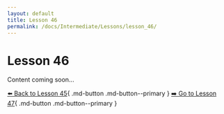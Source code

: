 ```yaml
---
layout: default
title: Lesson 46
permalink: /docs/Intermediate/Lessons/lesson_46/
---
```


# Lesson 46

Content coming soon...

[⬅️ Back to Lesson 45](lesson_45.md){ .md-button .md-button--primary }  [➡️ Go to Lesson 47](lesson_47.md){ .md-button .md-button--primary }
